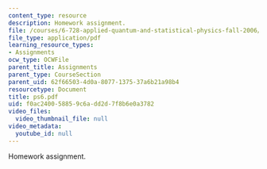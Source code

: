 ```yaml
---
content_type: resource
description: Homework assignment.
file: /courses/6-728-applied-quantum-and-statistical-physics-fall-2006/f0ac240058859c6add2d7f8b6e0a3782_ps6.pdf
file_type: application/pdf
learning_resource_types:
- Assignments
ocw_type: OCWFile
parent_title: Assignments
parent_type: CourseSection
parent_uid: 62f66503-4d0a-8077-1375-37a6b21a98b4
resourcetype: Document
title: ps6.pdf
uid: f0ac2400-5885-9c6a-dd2d-7f8b6e0a3782
video_files:
  video_thumbnail_file: null
video_metadata:
  youtube_id: null
---
```

Homework assignment.

